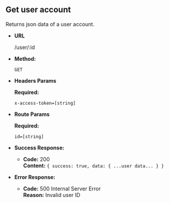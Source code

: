 **Get user account**
----
  Returns json data of a user account.

* **URL**

  /user/:id

* **Method:**

  `GET`

*  **Headers Params**

   **Required:**

   `x-access-token=[string]`

*  **Route Params**

   **Required:**

   `id=[string]`<br />

* **Success Response:**

  * **Code:** 200 <br />
    **Content:** `{ success: true, data: { ...user data... } }`


* **Error Response:**

  * **Code:** 500 Internal Server Error <br />
    **Reason:** Invalid user ID
